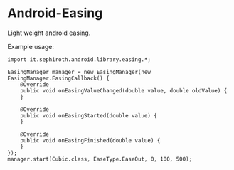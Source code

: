 Android-Easing
==============

Light weight android easing.

Example usage:

    import it.sephiroth.android.library.easing.*;

    EasingManager manager = new EasingManager(new EasingManager.EasingCallback() {
        @Override
        public void onEasingValueChanged(double value, double oldValue) {
        }

        @Override
        public void onEasingStarted(double value) {
        }

        @Override
        public void onEasingFinished(double value) {
        }
    });
    manager.start(Cubic.class, EaseType.EaseOut, 0, 100, 500);



